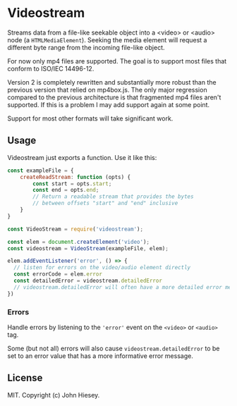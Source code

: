 # Videostream

Streams data from a file-like seekable object into a &lt;video&gt; or &lt;audio&gt; node (a `HTMLMediaElement`).
Seeking the media element will request a different byte range from the incoming
file-like object.

For now only mp4 files are supported. The goal is to support
most files that conform to ISO/IEC 14496-12.

Version 2 is completely rewritten and substantially more robust
than the previous version that relied on mp4box.js. The only major regression
compared to the previous architecture is that fragmented mp4 files aren't
supported. If this is a problem I may add support again at some point.

Support for most other formats will take significant work.

## Usage

Videostream just exports a function. Use it like this:

```js
const exampleFile = {
	createReadStream: function (opts) {
		const start = opts.start;
		const end = opts.end;
		// Return a readable stream that provides the bytes
		// between offsets "start" and "end" inclusive
	}
}

const VideoStream = require('videostream');

const elem = document.createElement('video');
const videostream = VideoStream(exampleFile, elem);

elem.addEventListener('error', () => {
  // listen for errors on the video/audio element directly
  const errorCode = elem.error
  const detailedError = videostream.detailedError
  // videostream.detailedError will often have a more detailed error message
})
```

### Errors

Handle errors by listening to the `'error'` event on the `<video>` or `<audio>` tag.

Some (but not all) errors will also cause `videostream.detailedError` to be set to
an error value that has a more informative error message.

## License

MIT. Copyright (c) John Hiesey.
